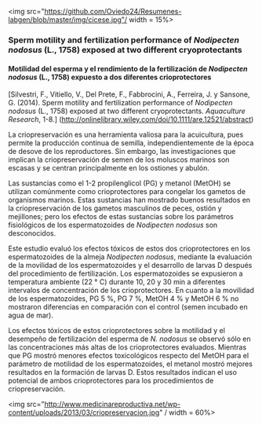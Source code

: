 
<img src="https://github.com/Oviedo24/Resumenes-labgen/blob/master/img/cicese.jpg"/ width = 15%>

### Sperm motility and fertilization performance of *Nodipecten nodosus* (L., 1758) exposed at two different cryoprotectants
#### Motilidad del esperma y el rendimiento de la fertilización de *Nodipecten nodosus* (L., 1758) expuesto a dos diferentes crioprotectores

[Silvestri, F., Vitiello, V., Del Prete, F., Fabbrocini, A., Ferreira, J. y Sansone, G. (2014). Sperm motility and fertilization performance of *Nodipecten nodosus* (L., 1758) exposed at two different cryoprotectants. *Aquaculture Research*, 1-8.] (http://onlinelibrary.wiley.com/doi/10.1111/are.12521/abstract)

La criopreservación es una herramienta valiosa para la acuicultura, pues permite la producción continua de semilla, independientemente de la época de desove de los reproductores. Sin embargo, las investigaciones que implican la criopreservación de semen de los moluscos marinos son escasas y se centran principalmente en los ostiones y abulón. 

Las sustancias como el 1-2 propilenglicol (PG) y metanol (MetOH) se utilizan comúnmente como crioprotectores para congelar los gametos de organismos marinos. Estas sustancias han mostrado buenos resultados en la criopreservación de los gametos masculinos de peces, ostión y mejillones; pero los efectos de estas sustancias sobre los parámetros fisiológicos de los espermatozoides de *Nodipecten nodosus* son desconocidos.

Este estudio evaluó los efectos tóxicos de estos dos crioprotectores en los espermatozoides de la almeja *Nodipecten nodosus*, mediante la evaluación de la movilidad de los espermatozoides y el desarrollo de larvas D después del procedimiento de fertilización.
Los espermatozoides se expusieron a temperatura ambiente (22 ° C) durante 10, 20 y 30 min a diferentes intervalos de concentración de los crioprotectores. En cuanto a la movilidad de los espermatozoides, PG 5 %, PG 7 %, MetOH 4 % y MetOH 6 % no mostraron diferencias en comparación con el control (semen incubado en agua de mar).

Los efectos tóxicos de estos crioprotectores sobre la motilidad y el desempeño de fertilización del esperma de *N. nodosus* se observó sólo en las concentraciones más altas de los crioprotectores evaluados. Mientras que PG mostró menores efectos toxicológicos respecto del MetOH para el parámetro de motilidad de los espermatozoides, el metanol mostró mejores resultados en  la formación de  larvas D. 
Estos resultados indican el uso potencial de ambos crioprotectores para los procedimientos de criopreservación.

<img src="http://www.medicinareproductiva.net/wp-content/uploads/2013/03/criopreservacion.jpg" / width = 60%>
